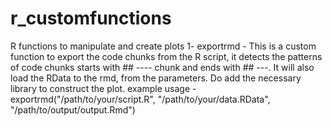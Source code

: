 # r_customfunctions
R functions to manipulate and create plots 
1- exportrmd - This is a custom function to export the code chunks from the R script, it detects the patterns of code chunks starts with ## ---- chunk and ends with ## ---. It will also load the RData to the rmd, from the parameters. Do add the necessary library to construct the plot.
example usage - exportrmd("/path/to/your/script.R", "/path/to/your/data.RData", "/path/to/output/output.Rmd")
